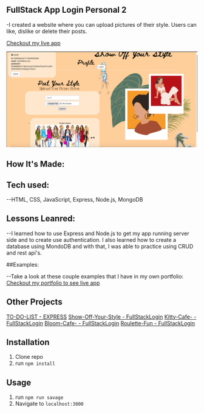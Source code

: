 
## FullStack App Login Personal 2

-I created a website where you can upload pictures of their style. Users can like, dislike or delete their posts.

[Checkout my live app](https://show-your-style.herokuapp.com/)

![Style](public/screenshotStyle.png)

## How It's Made:

## Tech used:

--HTML, CSS, JavaScript, Express, Node.js, MongoDB

## Lessons Leanred:

--I learned how to use Express and Node.js to get my app running server side and to create use authentication. I also learned how to create a database using MondoDB and with that, I was able to practice using CRUD and rest api's.

##Examples:

--Take a look at these couple examples that I have in my own portfolio:
[Checkout my portfolio to see live app](https://rodasghidei.netlify.app/)

## Other Projects
[TO-DO-LIST - EXPRESS](https://personalexpressflowers.herokuapp.com/)
[Show-Off-Your-Style - FullStackLogin](https://show-your-style.herokuapp.com/)
[Kitty-Cafe- - FullStackLogin](https://kitty-barista-cafe.herokuapp.com/)
[Bloom-Cafe- - FullStackLogin](https://bloom-cafe.herokuapp.com/)
[Roulette-Fun - FullStackLogin](https://bloom-cafe.herokuapp.com/)

## Installation

1. Clone repo
2. run `npm install`

## Usage

1. run `npm run savage`
2. Navigate to `localhost:3000`
